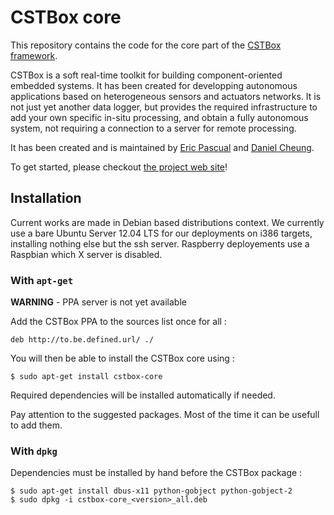 # CSTBox core

This repository contains the code for the core part of the [CSTBox framework](http://cstbox.github.io).

CSTBox is a soft real-time toolkit for building component-oriented embedded systems. 
It has been created for developping autonomous applications based on heterogeneous 
sensors and actuators networks. It is not just yet another data logger, but provides
the required infrastructure to add your own specific in-situ processing, and obtain
a fully autonomous system, not requiring a connection to a server for remote processing.

It has been created and is maintained by [Eric Pascual](https://github.com/ericpascual) 
and [Daniel Cheung](https://github.com/daniel-cheung).

To get started, please checkout [the project web site](http://cstbox.github.io)!

## Installation

Current works are made in Debian based distributions context. We currently use a bare Ubuntu Server
12.04 LTS for our deployments on i386 targets, installing nothing else but the ssh server. Raspberry
deployements use a Raspbian which X server is disabled.

### With `apt-get`

**WARNING** - PPA server is not yet available

Add the CSTBox PPA to the sources list once for all :

    deb http://to.be.defined.url/ ./

You will then be able to install the CSTBox core using : 

    $ sudo apt-get install cstbox-core
    
Required dependencies will be installed automatically if needed. 

Pay attention to the suggested packages. Most of the time it can be usefull to add them.

### With `dpkg`

Dependencies must be installed by hand before the CSTBox package :

    $ sudo apt-get install dbus-x11 python-gobject python-gobject-2
    $ sudo dpkg -i cstbox-core_<version>_all.deb

